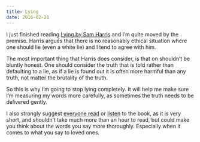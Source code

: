 ```yaml
---
title: Lying
date: 2016-02-21
---
```


I just finished reading [Lying by Sam Harris](https://www.bookdepository.com/Lying-Sam-Harris-Annak-Harris/9781940051000?a_aid=scottmacleod) and I’m quite moved by the premise. Harris argues that there is no reasonably ethical situation where one should lie (even a white lie) and I tend to agree with him.

The most important thing that Harris does consider, is that on shouldn’t be bluntly honest. One should consider the truth that is told rather than defaulting to a lie, as if a lie is found out it is often more harmful than any truth, not matter the brutality of the truth.

So this is why I’m going to stop lying completely. It will help me make sure I’m measuring my words more carefully, as sometimes the truth needs to be delivered gently.

I also strongly suggest [everyone read](https://www.bookdepository.com/Lying-Sam-Harris-Annak-Harris/9781940051000?a_aid=scottmacleod) or [listen](http://www.audible.com.au/pd/Non-fiction/Lying-Audiobook/B00FK6IRU4/) to the book, as it is very short, and shouldn’t take much more than an hour to read, but could make you think about the words you say more thoroughly. Especially when it comes to what you say to loved ones.
